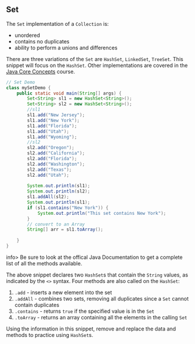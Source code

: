 ## Set

The `Set` implementation of a `Collection` is: 

* unordered
* contains no duplicates
* ability to perform a unions and differences

There are three variations of the `Set` are `HashSet`, `LinkedSet`, `TreeSet`. This snippet will focus on the `HashSet`. Other implementations are covered in the <u>Java Core Concepts</u> course.

```Java
// Set Demo
class mySetDemo {
    public static void main(String[] args) {
        Set<String> sl1 = new HashSet<String>();
        Set<String> sl2 = new HashSet<String>();
        //sl1
        sl1.add("New Jersey");
        sl1.add("New York");
        sl1.add("Florida");
        sl1.add("Utah");
        sl1.add("Wyoming");
        //sl2
        sl2.add("Oregon");
        sl2.add("California");
        sl2.add("Florida");
        sl2.add("Washington");
        sl2.add("Texas");
        sl2.add("Utah");
       
        System.out.println(sl1);
        System.out.println(sl2);
        sl1.addAll(sl2);
        System.out.println(sl1);
        if (sl1.contains("New York")) {
            System.out.println("This set contains New York");
        }
        // convert to an Array 
        String[] arr = sl1.toArray();
        
    }
}
```

info> Be sure to look at the offical Java Documentation to get a complete list of all the methods available. 

The above snippet declares two `HashSet`s that contain the `String` values, as indicated by the `<>` syntax. Four methods are also called on the `HashSet`: 

1. `.add` - inserts a new element into the set
2. `.addAll` - combines two sets,  removing all duplicates since a `Set` cannot contain duplicates
3. `.contains` - returns `true` if the specified value is in the `Set`
4. `.toArray` - returns an array containing all the elements in the calling `Set`

Using the information in this snippet, remove and replace the data and methods to practice using `HashSet`s.  